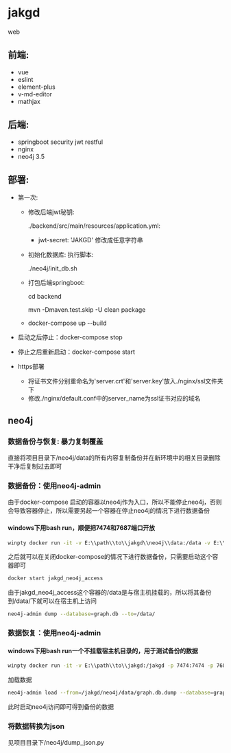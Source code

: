 # jakgd

web

## 前端:

- vue
- eslint
- element-plus
- v-md-editor
- mathjax

## 后端:

- springboot security jwt restful
- nginx
- neo4j 3.5

## 部署:

- 第一次:

  - 修改后端jwt秘钥:

    ./backend/src/main/resources/application.yml:

    - jwt-secret: 'JAKGD' 修改成任意字符串

  - 初始化数据库: 执行脚本:

    ./neo4j/init_db.sh
    
  - 打包后端springboot:

    cd backend

    mvn -Dmaven.test.skip -U clean package
    
  - docker-compose up --build

- 启动之后停止：docker-compose stop

- 停止之后重新启动：docker-compose start

- https部署
  - 将证书文件分别重命名为'server.crt'和'server.key'放入./nginx/ssl文件夹下
  - 修改./nginx/default.conf中的server_name为ssl证书对应的域名

## neo4j

### 数据备份与恢复: 暴力复制覆盖

直接将项目目录下/neo4j/data的所有内容复制备份并在新环境中的相关目录删除干净后复制过去即可

### 数据备份：使用neo4j-admin

由于docker-compose 启动的容器以neo4j作为入口，所以不能停止neo4j，否则会导致容器停止，所以需要另起一个容器在停止neo4j的情况下进行数据备份

#### windows下用bash run，顺便把7474和7687端口开放

```bash
winpty docker run -it -v E:\\path\\to\\jakgd\\neo4j\\data:/data -v E:\\path\\to\\jakgd\\neo4j\\logs:/var/lib/neo4j/logs -p 7474:7474 -p 7687:7687 --name jakgd_neo4j_access <neo4j-images> bash
```

之后就可以在关闭docker-compose的情况下进行数据备份，只需要启动这个容器即可

```bash
docker start jakgd_neo4j_access
```

由于jakgd_neo4j_access这个容器的/data是与宿主机挂载的，所以将其备份到/data/下就可以在宿主机上访问

```bash
neo4j-admin dump --database=graph.db --to=/data/
```

### 数据恢复：使用neo4j-admin

#### windows下用bash run一个不挂载宿主机目录的，用于测试备份的数据

```bash
winpty docker run -it -v E:\\path\\to\\jakgd:/jakgd -p 7474:7474 -p 7687:7687 --name jakgd_neo4j_test <neo4j-images> bash
```

加载数据

```bash
neo4j-admin load --from=/jakgd/neo4j/data/graph.db.dump --database=graph.db
```

此时启动neo4j访问即可得到备份的数据

### 将数据转换为json

见项目目录下/neo4j/dump_json.py


